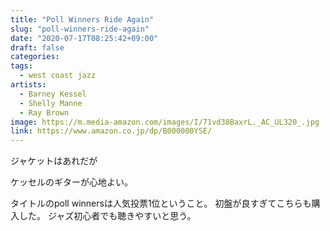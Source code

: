 ```yaml
---
title: "Poll Winners Ride Again"
slug: "poll-winners-ride-again"
date: "2020-07-17T08:25:42+09:00"
draft: false
categories:
tags:
  - west coast jazz
artists:
  - Barney Kessel
  - Shelly Manne
  - Ray Brown
image: https://m.media-amazon.com/images/I/71vd38BaxrL._AC_UL320_.jpg
link: https://www.amazon.co.jp/dp/B000000YSE/
---
```

ジャケットはあれだが
<!--more-->
ケッセルのギターが心地よい。

タイトルのpoll winnersは人気投票1位ということ。
初盤が良すぎてこちらも購入した。
ジャズ初心者でも聴きやすいと思う。
